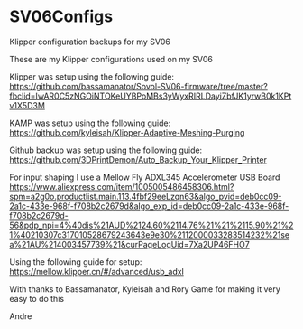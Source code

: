 # SV06Configs
Klipper configuration backups for my SV06

These are my Klipper configurations used on my SV06

Klipper was setup using the following guide:
https://github.com/bassamanator/Sovol-SV06-firmware/tree/master?fbclid=IwAR0C5zNGOiNTOKeUYBPoMBs3yWyxRIRLDayiZbfJK1yrwB0k1KPtv1X5D3M

KAMP was setup using the following guide:
https://github.com/kyleisah/Klipper-Adaptive-Meshing-Purging

Github backup was setup using the following guide:
https://github.com/3DPrintDemon/Auto_Backup_Your_Klipper_Printer

For input shaping I use a Mellow Fly ADXL345 Accelerometer USB Board
https://www.aliexpress.com/item/1005005486458306.html?spm=a2g0o.productlist.main.113.4fbf29eeLzqn63&algo_pvid=deb0cc09-2a1c-433e-968f-f708b2c2679d&algo_exp_id=deb0cc09-2a1c-433e-968f-f708b2c2679d-56&pdp_npi=4%40dis%21AUD%2124.60%2114.76%21%21%2115.90%21%21%40210307c317010528679243643e9e30%2112000033283514232%21sea%21AU%214003457739%21&curPageLogUid=7Xa2UP46FHO7

Using the following guide for setup:
https://mellow.klipper.cn/#/advanced/usb_adxl

With thanks to Bassamanator, Kyleisah and Rory Game for making it very easy to do this

Andre
